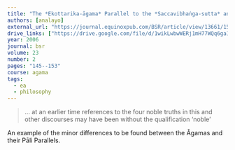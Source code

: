 ```yaml
---
title: "The *Ekottarika-āgama* Parallel to the *Saccavibhaṅga-sutta* and the Four (Noble) Truths"
authors: [analayo]
external_url: "https://journal.equinoxpub.com/BSR/article/view/13661/15888"
drive_links: ["https://drive.google.com/file/d/1wikLwbwWERj1mH77WQq6ga1acelfd297/view?usp=drivesdk"]
year: 2006
journal: bsr
volume: 23
number: 2
pages: "145--153"
course: agama
tags:
  - ea
  - philosophy
---
```


> … at an earlier time references to the four noble truths in this and other discourses may have been without the qualification ‘noble’

An example of the minor differences to be found between the Āgamas and their Pāli Parallels.
